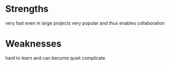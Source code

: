 # Strengths
very fast even in large projects
very popular and thus enables collaboration


# Weaknesses
hard to learn and can become quiet complicate




